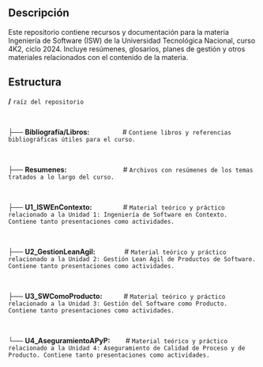 ## Descripción
Este repositorio contiene recursos y documentación para la materia Ingeniería de Software (ISW) de la Universidad Tecnológica Nacional, curso 4K2, ciclo 2024. Incluye resúmenes, glosarios, planes de gestión y otros materiales relacionados con el contenido de la materia.

## Estructura

**/** `raíz del repositorio`

&nbsp;

├──  **Bibliografía/Libros:**&nbsp;&nbsp;&nbsp;&nbsp;&nbsp;&nbsp;&nbsp;&nbsp;&nbsp;&nbsp;&nbsp;&nbsp;&nbsp;&nbsp;&nbsp;&nbsp; # `Contiene libros y referencias bibliográficas útiles para el curso.`

&nbsp;


├──  **Resumenes:**&nbsp;&nbsp;&nbsp;&nbsp;&nbsp;&nbsp;&nbsp;&nbsp;&nbsp;&nbsp;&nbsp;&nbsp;&nbsp;&nbsp;&nbsp;&nbsp;&nbsp;&nbsp;&nbsp;&nbsp;&nbsp;&nbsp;&nbsp;&nbsp;&nbsp;&nbsp;&nbsp;&nbsp;&nbsp;# `Archivos con resúmenes de los temas tratados a lo largo del curso.`

&nbsp;


├──  **U1_ISWEnContexto:**&nbsp;&nbsp;&nbsp;&nbsp;&nbsp;&nbsp;&nbsp;&nbsp;&nbsp;&nbsp;&nbsp;&nbsp;&nbsp;&nbsp;&nbsp;&nbsp;# `Material teórico y práctico relacionado a la Unidad 1: Ingeniería de Software en Contexto. Contiene tanto presentaciones como actividades.`

&nbsp;


├──  **U2_GestionLeanAgil:**&nbsp;&nbsp;&nbsp;&nbsp;&nbsp;&nbsp;&nbsp;&nbsp;&nbsp;&nbsp;&nbsp;&nbsp;&nbsp;&nbsp;&nbsp;# `Material teórico y práctico relacionado a la Unidad 2: Gestión Lean Ágil de Productos de Software. Contiene tanto presentaciones como actividades.`

&nbsp;


├──  **U3_SWComoProducto:**&nbsp;&nbsp;&nbsp;&nbsp;&nbsp;&nbsp;&nbsp;&nbsp;&nbsp;&nbsp;&nbsp;# `Material teórico y práctico relacionado a la Unidad 3: Gestión del Software como Producto. Contiene tanto presentaciones como actividades.`

&nbsp;


└──  **U4_AseguramientoAPyP:**&nbsp;&nbsp;&nbsp;&nbsp;&nbsp;&nbsp;&nbsp;&nbsp;# `Material teórico y práctico relacionado a la Unidad 4: Aseguramiento de Calidad de Proceso y de Producto. Contiene tanto presentaciones como actividades.`
